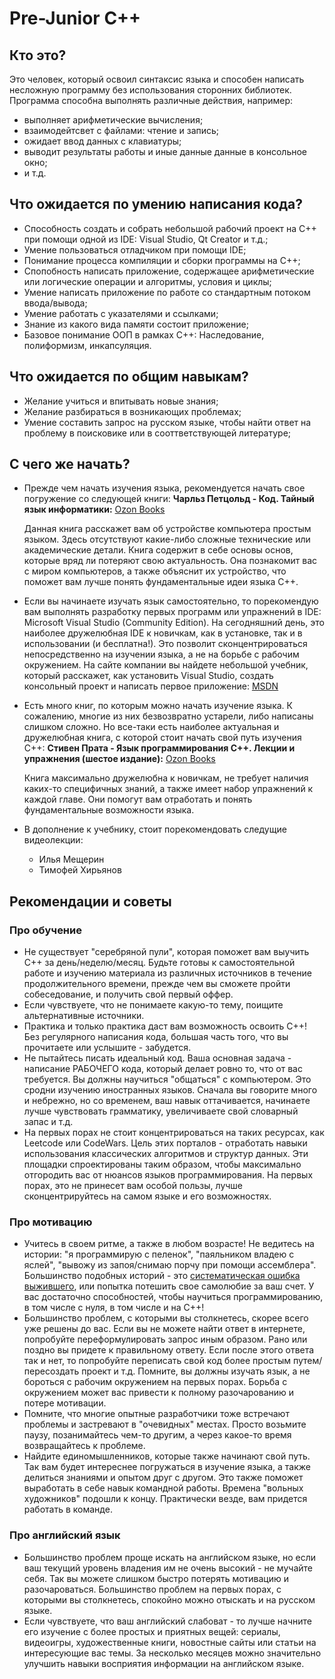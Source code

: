 # Pre-Junior C++

## Кто это?

Это человек, который освоил синтаксис языка и способен написать несложную программу без использования сторонних библиотек. Программа способна выполнять различные действия, например:
- выполняет арифметические вычисления;
- взаимодейтсвет с файлами: чтение и запись;
- ожидает ввод данных с клавиатуры;
- выводит результаты работы и иные данные данные в консольное окно;
- и т.д.


## Что ожидается по умению написания кода?

- Способность создать и собрать небольшой рабочий проект на C++ при помощи одной из IDE: Visual Studio, Qt Creator и т.д.;
- Умение пользоваться отладчиком при помощи IDE;
- Понимание процесса компиляции и сборки программы на C++;
- Спопобность написать приложение, содержащее арифметические или логические операции и алгоритмы, условия и циклы;
- Умение написать приложение по работе со стандартным потоком ввода/вывода;
- Умение работать с указателями и ссылками;
- Знание из какого вида памяти состоит приложение; 
- Базовое понимание ООП в рамках C++: Наследование, полиформизм, инкапсуляция.


## Что ожидается по общим навыкам?

- Желание учиться и впитывать новые знания;
- Желание разбираться в возникающих проблемах;
- Умение составить запрос на русском языке, чтобы найти ответ на проблему в поисковике или в сооттветствующей литературе;


## С чего же начать?

- Прежде чем начать изучения языка, рекомендуется начать свое погружение со следующей книги: **Чарльз Петцольд - Код. Тайный язык информатики:** [Ozon Books](https://www.ozon.ru/context/detail/id/125884/)

    Данная книга расскажет вам об устройстве компьютера простым языком. Здесь отсутствуют какие-либо сложные технические или академические детали. Книга содержит в себе основы основ, которые вряд ли потеряют свою актуальность. Она познакомит вас с миром компьютеров, а также объяснит их устройство, что поможет вам лучше понять фундаментальные идеи языка C++. 

- Если вы начинаете изучать язык самостоятельно, то порекомендую вам выполнять разработку первых программ или упражнений в IDE: Microsoft Visual Studio (Community Edition). На сегодняшний день, это наиболее дружелюбная IDE к новичкам, как в установке, так и в использовании (и бесплатна!). Это позволит сконцентрироваться непосредственно на изучении языка, а не на борьбе с рабочим окружением. На сайте компании вы найдете небольшой учебник, который расскажет, как установить Visual Studio, создать консольный проект и написать первое приложение: [MSDN](https://docs.microsoft.com/ru-ru/cpp/build/vscpp-step-0-installation?view=msvc-160)

- Есть много книг, по которым можно начать изучение языка. К сожалению, многие из них безвозвратно устарели, либо написаны слишком сложно. Но все-таки есть наиболее актуальная и дружелюбная книга, с которой стоит начать свой путь изучения C++: **Стивен Прата - Язык программирования C++. Лекции и упражнения (шестое издание):** [Ozon Books](https://www.ozon.ru/product/yazyk-programmirovaniya-c-lektsii-i-uprazhneniya-147417584/?utm_source=google&utm_medium=cpc&utm_campaign=RF_Product_Shopping_Books_super&gclid=CjwKCAjw7diEBhB-EiwAskVi11zEQ2QeqLjT8AEBCYC5IWzgpdgLIErY3c7eLfgnPSFic9M8Eh2pPRoCSHIQAvD_BwE)

    Книга максимально дружелюбна к новичкам, не требует наличия каких-то специфичных знаний, а также имеет набор упражнений к каждой главе. Они помогут вам отработать и понять фундаментальные возможности языка.

- В дополнение к учебнику, стоит порекомендовать следущие видеолекции:
    - Илья Мещерин
    - Тимофей Хирьянов

## Рекомендации и советы

### Про обучение
- Не существует "серебряной пули", которая поможет вам выучить C++ за день/неделю/месяц. Будьте готовы к самостоятельной работе и изучению материала из различных источников в течение продолжительного времени, прежде чем вы сможете пройти собеседование, и получить свой первый оффер.
- Если чувствуете, что не понимаете какую-то тему, поищите альтернативные источники. 
- Практика и только практика даст вам возможность освоить C++! Без регулярного написания кода, большая часть того, что вы прочитаете или услышите - забудется.
- Не пытайтесь писать идеальный код. Ваша основная задача - написание РАБОЧЕГО кода, который делает ровно то, что от вас требуется. Вы должны научиться "общаться" с компьютером. Это сродни изучению иностранных языков. Сначала вы говорите много и небрежно, но со временем, ваш навык оттачивается, начинаете лучше чувствовать грамматику, увеличиваете свой словарный запас и т.д.
- На первых порах не стоит концентрироваться на таких ресурсах, как Leetcode или CodeWars. Цель этих порталов - отработать навыки использования классических алгоритмов и структур данных. Эти площадки спроектированы таким образом, чтобы максимально отгородить вас от нюансов языков программирования. На первых порах, это не принесет вам особой пользы, лучше сконцентрируйтесь на самом языке и его возможностях.

### Про мотивацию
- Учитесь в своем ритме, а также в любом возрасте! Не ведитесь на истории: "я программирую с пеленок", "паяльником владею с яслей", "вывожу из запоя/снимаю порчу при помощи ассемблера". Большинство подобных историй - это [систематическая ошибка выжившего](https://ru.wikipedia.org/wiki/Систематическая_ошибка_выжившего), или попытка потешить свое самолюбие за ваш счет. У вас достаточно способностей, чтобы научиться программированию, в том числе с нуля, в том числе и на C++!
- Большинство проблем, с которыми вы столкнетесь, скорее всего уже решены до вас. Если вы не можете найти ответ в интернете, попробуйте переформулировать запрос иным образом. Рано или поздно вы придете к правильному ответу. Если после этого ответа так и нет, то попробуйте переписать свой код более простым путем/пересоздать проект и т.д. Помните, вы должны изучать язык, а не бороться с рабочим окружением на первых порах. Борьба с окружением может вас привести к полному разочарованию и потере мотивации.
- Помните, что многие опытные разработчики тоже встречают проблемы и застревают в "очевидных" местах. Просто возьмите паузу, позанимайтесь чем-то другим, а через какое-то время возвращайтесь к проблеме.
- Найдите единомышленников, которые также начинают свой путь. Так вам будет интереснее погружаться в изучение языка, а также делиться знаниями и опытом друг с другом. Это также поможет выработать в себе навык командной работы. Времена "вольных художников" подошли к концу. Практически везде, вам придется работать в команде.

### Про английский язык
- Большинство проблем проще искать на английском языке, но если ваш текущий уровень владения им не очень высокий - не мучайте себя. Так вы можете слишком быстро потерять мотивацию и разочароваться. Большинство проблем на первых порах, с которыми вы столкнетесь, спокойно можно отыскать и на русском языке.
- Если чувствуете, что ваш английский слабоват - то лучше начните его изучение с более простых и приятных вещей: сериалы, видеоигры, художественные книги, новостные сайты или статьи на интересующие вас темы. За несколько месяцев можно значительно улучшить навыки восприятия информации на английском языке.